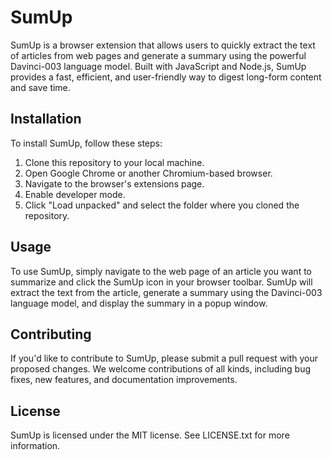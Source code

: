 # SumUp

SumUp is a browser extension that allows users to quickly extract the text of articles from web pages and generate a summary using the powerful Davinci-003 language model. Built with JavaScript and Node.js, SumUp provides a fast, efficient, and user-friendly way to digest long-form content and save time.

## Installation

To install SumUp, follow these steps:

1. Clone this repository to your local machine.
2. Open Google Chrome or another Chromium-based browser.
3. Navigate to the browser's extensions page.
4. Enable developer mode.
5. Click "Load unpacked" and select the folder where you cloned the repository.

## Usage

To use SumUp, simply navigate to the web page of an article you want to summarize and click the SumUp icon in your browser toolbar. SumUp will extract the text from the article, generate a summary using the Davinci-003 language model, and display the summary in a popup window.

## Contributing

If you'd like to contribute to SumUp, please submit a pull request with your proposed changes. We welcome contributions of all kinds, including bug fixes, new features, and documentation improvements.

## License

SumUp is licensed under the MIT license. See LICENSE.txt for more information.
